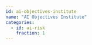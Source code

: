 ```yaml
---
id: ai-objectives-institute
name: "AI Objectives Institute"
categories:
  - id: ai-risk
    fraction: 1
--- 
```


